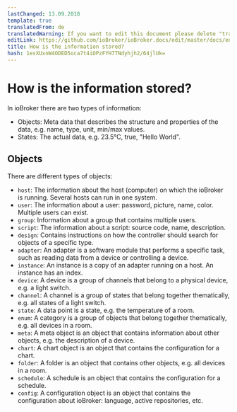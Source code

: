 ```yaml
---
lastChanged: 13.09.2018
template: true
translatedFrom: de
translatedWarning: If you want to edit this document please delete "translatedFrom" field, elsewise this document will be translated automatically again
editLink: https://github.com/ioBroker/ioBroker.docs/edit/master/docs/en/basics/objects.md
title: How is the information stored?
hash: 1esXUxnW4ODED5oca7t4iOPzFYH7TNdyhjh2/64jlUk=
---
```

# How is the information stored?
In ioBroker there are two types of information:

- Objects: Meta data that describes the structure and properties of the data, e.g. name, type, unit, min/max values.
- States: The actual data, e.g. 23.5°C, true, "Hello World".

## Objects
There are different types of objects:

- `host`: The information about the host (computer) on which the ioBroker is running. Several hosts can run in one system.
- `user`: The information about a user: password, picture, name, color. Multiple users can exist.
- `group`: Information about a group that contains multiple users.
- `script`: The information about a script: source code, name, description.
- `design`: Contains instructions on how the controller should search for objects of a specific type.
- `adapter`: An adapter is a software module that performs a specific task, such as reading data from a device or controlling a device.
- `instance`: An instance is a copy of an adapter running on a host. An instance has an index.
- `device`: A device is a group of channels that belong to a physical device, e.g. a light switch.
- `channel`: A channel is a group of states that belong together thematically, e.g. all states of a light switch.
- `state`: A data point is a state, e.g. the temperature of a room.
- `enum`: A category is a group of objects that belong together thematically, e.g. all devices in a room.
- `meta`: A meta object is an object that contains information about other objects, e.g. the description of a device.
- `chart`: A chart object is an object that contains the configuration for a chart.
- `folder`: A folder is an object that contains other objects, e.g. all devices in a room.
- `schedule`: A schedule is an object that contains the configuration for a schedule.
- `config`: A configuration object is an object that contains the configuration about ioBroker: language, active repositories, etc.